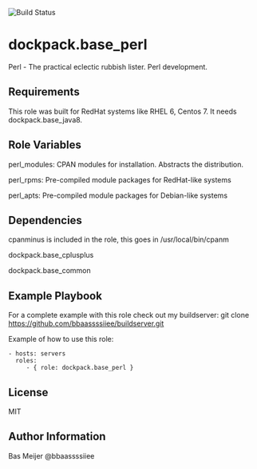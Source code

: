 ![Build Status](https://api.travis-ci.org/dockpack/base_perl.svg)


dockpack.base_perl
=========

Perl - The practical eclectic rubbish lister. Perl development.

Requirements
------------

This role was built for RedHat systems like RHEL 6, Centos 7.
It needs dockpack.base_java8.

Role Variables
--------------

perl\_modules: CPAN modules for installation. Abstracts the distribution.

perl\_rpms: Pre-compiled module packages for RedHat-like systems

perl\_apts: Pre-compiled module packages for Debian-like systems


Dependencies
------------
cpanminus is included in the role, this goes in /usr/local/bin/cpanm

dockpack.base\_cplusplus

dockpack.base\_common


Example Playbook
----------------
For a complete example with this role check out my buildserver:
git clone https://github.com/bbaassssiiee/buildserver.git

Example of how to use this role:

    - hosts: servers
      roles:
         - { role: dockpack.base_perl }

License
-------

MIT

Author Information
------------------
Bas Meijer @bbaassssiiee

